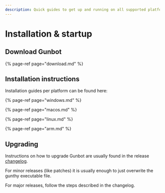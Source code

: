 ```yaml
---
description: Quick guides to get up and running on all supported platforms.
---
```


# Installation & startup

## Download Gunbot

{% page-ref page="download.md" %}

## Installation instructions

Installation guides per platform can be found here:

{% page-ref page="windows.md" %}

{% page-ref page="macos.md" %}

{% page-ref page="linux.md" %}

{% page-ref page="arm.md" %}

## Upgrading

Instructions on how to upgrade Gunbot are usually found in the release [changelog](../../about/whats-new/).

For minor releases \(like patches\) it is usually enough to just overwrite the gunthy executable file.

For major releases, follow the steps described in the changelog.

